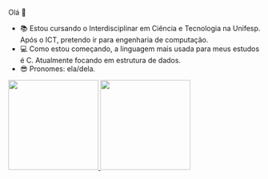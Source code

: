   Olá 👋

- 📚 Estou cursando o Interdisciplinar em Ciência e Tecnologia na Unifesp. Após o ICT, pretendo ir para engenharia de computação.
- 💻 Como estou começando, a linguagem mais usada para meus estudos é C. Atualmente focando em estrutura de dados.
- 😎 Pronomes: ela/dela.

<div>
  <a href="https://github.com/SPadrao">
  <img height="180em" src="https://github-readme-stats.vercel.app/api?username=SPadrao&show_icons=true&theme=tokyonight&include_all_commits=true&count_private=true"/>
  <img height="180em" src="https://github-readme-stats.vercel.app/api/top-langs/?username=SPadrao&layout=compact&langs_count=7&theme=tokyonight"/>
</div>
